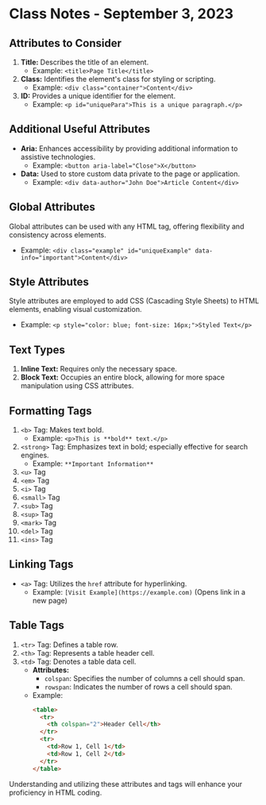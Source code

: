 # Class Notes - September 3, 2023

## Attributes to Consider
1. **Title:** Describes the title of an element.
   - Example: `<title>Page Title</title>`
2. **Class:** Identifies the element's class for styling or scripting.
   - Example: `<div class="container">Content</div>`
3. **ID:** Provides a unique identifier for the element.
   - Example: `<p id="uniquePara">This is a unique paragraph.</p>`

## Additional Useful Attributes
- **Aria:** Enhances accessibility by providing additional information to assistive technologies.
   - Example: `<button aria-label="Close">X</button>`
- **Data:** Used to store custom data private to the page or application.
   - Example: `<div data-author="John Doe">Article Content</div>`

## Global Attributes
Global attributes can be used with any HTML tag, offering flexibility and consistency across elements.
   - Example: `<div class="example" id="uniqueExample" data-info="important">Content</div>`

## Style Attributes
Style attributes are employed to add CSS (Cascading Style Sheets) to HTML elements, enabling visual customization.
   - Example: `<p style="color: blue; font-size: 16px;">Styled Text</p>`

## Text Types
1. **Inline Text:** Requires only the necessary space.
2. **Block Text:** Occupies an entire block, allowing for more space manipulation using CSS attributes.

## Formatting Tags
1. `<b>` Tag: Makes text bold.
   - Example: `<p>This is **bold** text.</p>`
2. `<strong>` Tag: Emphasizes text in bold; especially effective for search engines.
   - Example: `**Important Information**`
3. `<u>` Tag
4. `<em>` Tag
5. `<i>` Tag
6. `<small>` Tag
7. `<sub>` Tag
8. `<sup>` Tag
9. `<mark>` Tag
10. `<del>` Tag
11. `<ins>` Tag

## Linking Tags
- `<a>` Tag: Utilizes the `href` attribute for hyperlinking.
   - Example: `[Visit Example](https://example.com)` (Opens link in a new page)

## Table Tags
1. `<tr>` Tag: Defines a table row.
2. `<th>` Tag: Represents a table header cell.
3. `<td>` Tag: Denotes a table data cell.
   - **Attributes:**
     - `colspan`: Specifies the number of columns a cell should span.
     - `rowspan`: Indicates the number of rows a cell should span.
   - Example:
     ```html
     <table>
       <tr>
         <th colspan="2">Header Cell</th>
       </tr>
       <tr>
         <td>Row 1, Cell 1</td>
         <td>Row 1, Cell 2</td>
       </tr>
     </table>
     ```

Understanding and utilizing these attributes and tags will enhance your proficiency in HTML coding.
